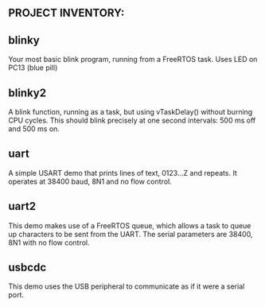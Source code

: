 PROJECT INVENTORY:
------------------

blinky
------

Your most basic blink program, running from a FreeRTOS task.
Uses LED on PC13 (blue pill)

blinky2
-------
A blink function, running as a task, but using vTaskDelay()
without burning CPU cycles. This should blink precisely
at one second intervals: 500 ms off and 500 ms on.

uart
----

A simple USART demo that prints lines of text, 0123...Z and
repeats. It operates at 38400 baud, 8N1 and no flow control.

uart2
-----

This demo makes use of a FreeRTOS queue, which allows a 
task to queue up characters to be sent from the UART. The
serial parameters are 38400, 8N1 with no flow control.

usbcdc
------

This demo uses the USB peripheral to communicate as if it 
were a serial port.
